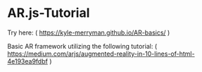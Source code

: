# AR.js-Tutorial
Try here: ( https://kyle-merryman.github.io/AR-basics/ )

Basic AR framework utilizing the following tutorial: ( https://medium.com/arjs/augmented-reality-in-10-lines-of-html-4e193ea9fdbf )
